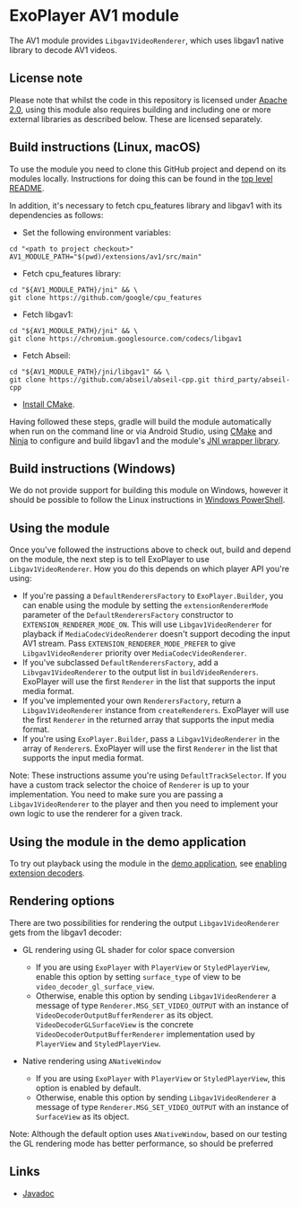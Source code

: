 # ExoPlayer AV1 module

The AV1 module provides `Libgav1VideoRenderer`, which uses libgav1 native
library to decode AV1 videos.

## License note

Please note that whilst the code in this repository is licensed under
[Apache 2.0][], using this module also requires building and including one or
more external libraries as described below. These are licensed separately.

[Apache 2.0]: https://github.com/google/ExoPlayer/blob/release-v2/LICENSE

## Build instructions (Linux, macOS)

To use the module you need to clone this GitHub project and depend on its
modules locally. Instructions for doing this can be found in the
[top level README][].

In addition, it's necessary to fetch cpu_features library and libgav1 with its
dependencies as follows:

* Set the following environment variables:

```
cd "<path to project checkout>"
AV1_MODULE_PATH="$(pwd)/extensions/av1/src/main"
```

* Fetch cpu_features library:

```
cd "${AV1_MODULE_PATH}/jni" && \
git clone https://github.com/google/cpu_features
```

* Fetch libgav1:

```
cd "${AV1_MODULE_PATH}/jni" && \
git clone https://chromium.googlesource.com/codecs/libgav1
```

* Fetch Abseil:

```
cd "${AV1_MODULE_PATH}/jni/libgav1" && \
git clone https://github.com/abseil/abseil-cpp.git third_party/abseil-cpp
```

* [Install CMake][].

Having followed these steps, gradle will build the module automatically when run
on the command line or via Android Studio, using [CMake][] and [Ninja][] to
configure and build libgav1 and the module's [JNI wrapper library][].

[top level README]: https://github.com/google/ExoPlayer/blob/release-v2/README.md
[Install CMake]: https://developer.android.com/studio/projects/install-ndk
[CMake]: https://cmake.org/
[Ninja]: https://ninja-build.org
[JNI wrapper library]: https://github.com/google/ExoPlayer/blob/release-v2/extensions/av1/src/main/jni/gav1_jni.cc

## Build instructions (Windows)

We do not provide support for building this module on Windows, however it should
be possible to follow the Linux instructions in [Windows PowerShell][].

[Windows PowerShell]: https://docs.microsoft.com/en-us/powershell/scripting/getting-started/getting-started-with-windows-powershell

## Using the module

Once you've followed the instructions above to check out, build and depend on
the module, the next step is to tell ExoPlayer to use `Libgav1VideoRenderer`.
How you do this depends on which player API you're using:

*   If you're passing a `DefaultRenderersFactory` to `ExoPlayer.Builder`, you
    can enable using the module by setting the `extensionRendererMode` parameter
    of the `DefaultRenderersFactory` constructor to
    `EXTENSION_RENDERER_MODE_ON`. This will use `Libgav1VideoRenderer` for
    playback if `MediaCodecVideoRenderer` doesn't support decoding the input AV1
    stream. Pass `EXTENSION_RENDERER_MODE_PREFER` to give `Libgav1VideoRenderer`
    priority over `MediaCodecVideoRenderer`.
*   If you've subclassed `DefaultRenderersFactory`, add a
    `Libvgav1VideoRenderer` to the output list in `buildVideoRenderers`.
    ExoPlayer will use the first `Renderer` in the list that supports the input
    media format.
*   If you've implemented your own `RenderersFactory`, return a
    `Libgav1VideoRenderer` instance from `createRenderers`. ExoPlayer will use
    the first `Renderer` in the returned array that supports the input media
    format.
*   If you're using `ExoPlayer.Builder`, pass a `Libgav1VideoRenderer` in the
    array of `Renderer`s. ExoPlayer will use the first `Renderer` in the list
    that supports the input media format.

Note: These instructions assume you're using `DefaultTrackSelector`. If you have
a custom track selector the choice of `Renderer` is up to your implementation.
You need to make sure you are passing a `Libgav1VideoRenderer` to the player and
then you need to implement your own logic to use the renderer for a given track.

## Using the module in the demo application

To try out playback using the module in the [demo application][], see
[enabling extension decoders][].

[demo application]: https://exoplayer.dev/demo-application.html
[enabling extension decoders]: https://exoplayer.dev/demo-application.html#enabling-extension-decoders

## Rendering options

There are two possibilities for rendering the output `Libgav1VideoRenderer`
gets from the libgav1 decoder:

*   GL rendering using GL shader for color space conversion

    *   If you are using `ExoPlayer` with `PlayerView` or
        `StyledPlayerView`, enable this option by setting `surface_type` of view
        to be `video_decoder_gl_surface_view`.
    *   Otherwise, enable this option by sending `Libgav1VideoRenderer` a
        message of type `Renderer.MSG_SET_VIDEO_OUTPUT` with an instance of
        `VideoDecoderOutputBufferRenderer` as its object.
        `VideoDecoderGLSurfaceView` is the concrete
        `VideoDecoderOutputBufferRenderer` implementation used by
        `PlayerView` and `StyledPlayerView`.

*   Native rendering using `ANativeWindow`

    *   If you are using `ExoPlayer` with `PlayerView` or
        `StyledPlayerView`, this option is enabled by default.
    *   Otherwise, enable this option by sending `Libgav1VideoRenderer` a
        message of type `Renderer.MSG_SET_VIDEO_OUTPUT` with an instance of
        `SurfaceView` as its object.

Note: Although the default option uses `ANativeWindow`, based on our testing the
GL rendering mode has better performance, so should be preferred

## Links

* [Javadoc][]

[Javadoc]: https://exoplayer.dev/doc/reference/index.html
